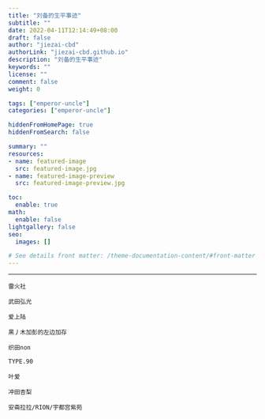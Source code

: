 ```yaml
---
title: "刘备的生平事迹"
subtitle: ""
date: 2022-04-11T12:14:49+08:00
draft: false
author: "jiezai-cbd"
authorLink: "jiezai-cbd.github.io"
description: "刘备的生平事迹"
keywords: ""
license: ""
comment: false
weight: 0

tags: ["emperor-uncle"]
categories: ["emperor-uncle"]

hiddenFromHomePage: true
hiddenFromSearch: false

summary: ""
resources:
- name: featured-image
  src: featured-image.jpg
- name: featured-image-preview
  src: featured-image-preview.jpg

toc:
  enable: true
math:
  enable: false
lightgallery: false
seo:
  images: []

# See details front matter: /theme-documentation-content/#front-matter
---
```


<!--more-->



---

```
雷火社
```
```
武田弘光
```
```
爱上陆
```
```
黒丿木加彭的左边加存
```
```
织田non
```
```
TYPE.90
```
```
叶爱
```
```
冲田杏梨
```
```
安斋拉拉/RION/宇都宫紫苑
```


